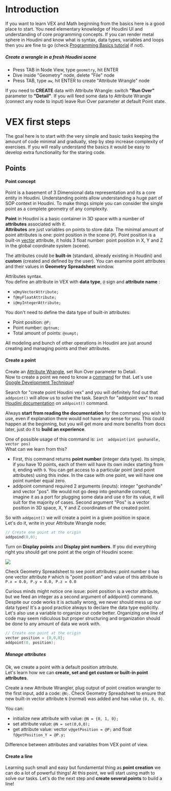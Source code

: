 # Introduction
If you want to learn VEX and Math beginning from the basics here is a good place to start. You need elementary knowledge of Houdini UI and understanding of core programming concepts. If you can render metal sphere in Houdini and know what is syntax, data types, variables and loops then you are fine to go (check [Programming Basics tutorial](Programming-basics) if not).

##### Create a wrangle in a fresh Houdini scene
- Press TAB in Node View, type `geometry`, hit ENTER
- Dive inside "Geometry" node, delete "File" node
- Press TAB, type `aw`, hit ENTER to create "Attribute Wrangle" node

If you need to **CREATE** data with Attribute Wrangle: switch **"Run Over"** parameter to **"Detail"**. If you will feed some data to Attribute Wrangle (connect any node to input) leave Run Over parameter at default Point state.

# VEX first steps
The goal here is to start with the very simple and basic tasks keeping the amount of code minimal and gradually, step by step increase complexity of exercises. If you will really understand the basics it would be easy to develop extra functionality for the staring code.

## Points
#### Point concept
Point is a basement of 3 Dimensional data representation and its a core entity in Houdini. Understanding points allow understanding a huge part of SOP context in Houdini. To make things simple you can consider the single point as a complete geometry of any complexity.

**Point** in Houdini is a basic container in 3D space with a number of **attributes** associated with it.  
**Attributes** are just variables on points to store data. The minimal amount of point attributes is one: point position in the scene (`P`). Point position is a built-in [vector](Programming-basics#data-types) attribute, it holds 3 float number: point position in X, Y and Z in the global coordinate system (scene). 

The attributes could be **built-in** (standard, already existing in Houdini) and **custom** (created and defined by the user). You can examine point attributes and their values in **Geometry Spreadsheet** window.

Attributes syntax.  
You define an attribute in VEX with **data type**, `@` sign and **attribute name** :
- `v@myVectorAttribute;`
- `f@myFloatAttribute;`
- `i@myIntegerAttribute;`

You don't need to define the data type of built-in attributes:
- Point position: `@P;`
- Point number: `@ptnum;`
- Total amount of points: `@numpt;`

All modeling and bunch of other operations in Houdini are just around creating and managing points and their attributes.

#### Create a point
Create an [Attribute Wrangle](#create-a-wrangle-in-a-fresh-houdini-scene), set Run Over parameter to Detail.  
Now to create a point we need to know a [command](Programming-basics#commands) for that. Let`s use [Google Development Technique](https://github.com/kiryha/AnimationDNA/wiki/06-Tutorials#developing-with-google)!  

Search for "create point Houdini vex" and you will definitely find out that `addpoint()` will allow us to solve the task. Search for "addpoint vex" to read [Houdini documentation](http://www.sidefx.com/docs/houdini/vex/functions/addpoint.html) on `addpoint()` command.

Always **start from reading the documentation** for the command you wish to use, even if explanation there would not have any sense for you. This could happen at the beginning, but you will get more and more benefits from docs later, just do it to **build an experience**.

One of possible usage of this command is: `int  addpoint(int geohandle, vector pos)`  
What can we learn from this? 
- First, this command returns **point number** (integer data type). Its simple, if you have 10 points, each of them will have its own index starting from `0`, ending with `9`. You can get access to a particular point (and point attributes) using this index. In the case with one point, we will have one point number equal zero.
- addpoint command required 2 arguments (inputs): integer "geohandle" and vector "pos". We would not go deep into geohandle concept, imagine it as a port for plugging some data and use `0` for its value, it will suit for the majority of cases. Second argument "Pos" is a vector position in 3D space, X, Y and Z coordinates of the created point.

So with `addpoint()` we will create a point in a given position in space.  
Let's do it, write in your Attribute Wrangle node:

```C
// Create one point at the origin
addpoind(0,0);
```

Turn on **Display points** and **Display pint numbers**. If you did everything right you should get one point at the origin of Houdini scene:

[![](https://lh3.googleusercontent.com/a5G6FyNkn9hBzSFp_PGe-2hU3ZUi41s2S9-Lce_MyS7K8krNhhdUBrqyaWHYwkjKF0SaI7X3kh_G1IYBM-T32mw4unS5uaZuyRoawaFf5vvCGvlx4JCiY1TuGsl1h-ggKb05vd5zgtRUXC30XSH8ZCM3g1lNHODhzpImw0M4HlXmWvORtHxXPEyyZx28ekDFw3ezPgkJJ8IZMllOLnmoaI9_z1v2HkTVK5ltOP_GcKwdPB-1T0Tf-0a0Gk_mg59-vLB4g7P9qbHww-hOh1Yv9Vs9OJSVGwhXCot015gkUfq6yK2wBrSJL3DnWotqTRF5rGSdB5VTeT6SO8Lm1MOSt0lfTQWtlAiWEy_gmxbX_28shg0dEpbMiNo6oP-st5ZiSz_TW1pIdjaIF7KEDKOAoK7wWwmfozDwrntJh-JiGy6388XXIxqmm4GV-zCncirQfpm2JqNiHrNR_bUKfZrfWqhRPH9nPoTdRJcbBNfX0rsLfWr450MkpNXWvx44fES-C7i71OThURtN_0vsEd1wJ7F-NK5e5JBDIIc1EHpBqhMvkjMexHQHEct4ZkuOuB9VY9swK5WkebWb_0_VYlmY0foUM_WvykdK4psoDAk=w1915-h700-no)](https://lh3.googleusercontent.com/a5G6FyNkn9hBzSFp_PGe-2hU3ZUi41s2S9-Lce_MyS7K8krNhhdUBrqyaWHYwkjKF0SaI7X3kh_G1IYBM-T32mw4unS5uaZuyRoawaFf5vvCGvlx4JCiY1TuGsl1h-ggKb05vd5zgtRUXC30XSH8ZCM3g1lNHODhzpImw0M4HlXmWvORtHxXPEyyZx28ekDFw3ezPgkJJ8IZMllOLnmoaI9_z1v2HkTVK5ltOP_GcKwdPB-1T0Tf-0a0Gk_mg59-vLB4g7P9qbHww-hOh1Yv9Vs9OJSVGwhXCot015gkUfq6yK2wBrSJL3DnWotqTRF5rGSdB5VTeT6SO8Lm1MOSt0lfTQWtlAiWEy_gmxbX_28shg0dEpbMiNo6oP-st5ZiSz_TW1pIdjaIF7KEDKOAoK7wWwmfozDwrntJh-JiGy6388XXIxqmm4GV-zCncirQfpm2JqNiHrNR_bUKfZrfWqhRPH9nPoTdRJcbBNfX0rsLfWr450MkpNXWvx44fES-C7i71OThURtN_0vsEd1wJ7F-NK5e5JBDIIc1EHpBqhMvkjMexHQHEct4ZkuOuB9VY9swK5WkebWb_0_VYlmY0foUM_WvykdK4psoDAk=w1915-h700-no)

Check Geometry Spreadsheet to see point attributes: point number `0` has one vector attribute `P` which is "point position" and value of this attribute is `P.x = 0.0, P.y = 0.0, P.z = 0.0`

Curious minds might notice one issue: point position is a vector attribute, but we feed an integer as a second argument of addpoint() command. Despite our code works it is actually wrong, we never should mess up our data types! It's a good practice always to declare the data type explicitly. Let's also use a variable to organize our code better. Organizing one line of code may seem ridiculous but proper structuring and organization should be done to any amount of data we work with.

```C
// Create one point at the origin
vector position = {0,0,0};
addpoint(0, position);
```

##### Manage attributes
Ok, we create a point with a default position attribute.  
Let's learn how we can **create, set and get custom or built-in point attributes**. 

Create a new Attribute Wrangler, plug output of point creation wrangler to the first input, add a code: `@N;`. Check Geometry Spreadsheet to ensure that new built-in vector attribute `N` (normal) was added and has value `{0, 0, 0}`.

You can:
- initialize new attribute with value: `@N = {0, 1, 0};`
- set attribute value: `@N = set(0,0,0);`
- get attribute value: vector `v@getPosition = @P;` and float `f@getPosition_Y = @P.y;`

Difference between attributes and variables from VEX point of view.

#### Create a line
Learning such small and easy but fundamental thing as **point creation** we can do a lot of powerful things! At this point, we will start using math to solve our tasks. Let's do the next step and **create several points** to build a line!